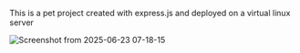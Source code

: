 This is a pet project created with express.js and deployed on a virtual linux server


![Screenshot from 2025-06-23 07-18-15](https://github.com/user-attachments/assets/99604099-03e7-4352-8865-94de590f837f)

